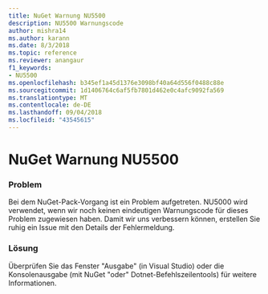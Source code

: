 ```yaml
---
title: NuGet Warnung NU5500
description: NU5500 Warnungscode
author: mishra14
ms.author: karann
ms.date: 8/3/2018
ms.topic: reference
ms.reviewer: anangaur
f1_keywords:
- NU5500
ms.openlocfilehash: b345ef1a45d1376e3098bf40a64d556f0488c88e
ms.sourcegitcommit: 1d1406764c6af5fb7801d462e0c4afc9092fa569
ms.translationtype: MT
ms.contentlocale: de-DE
ms.lasthandoff: 09/04/2018
ms.locfileid: "43545615"
---
```

# <a name="nuget-warning-nu5500"></a>NuGet Warnung NU5500

### <a name="issue"></a>Problem

Bei dem NuGet-Pack-Vorgang ist ein Problem aufgetreten. NU5000 wird verwendet, wenn wir noch keinen eindeutigen Warnungscode für dieses Problem zugewiesen haben. Damit wir uns verbessern können, erstellen Sie ruhig ein Issue mit den Details der Fehlermeldung.


### <a name="solution"></a>Lösung

Überprüfen Sie das Fenster "Ausgabe" (in Visual Studio) oder die Konsolenausgabe (mit NuGet "oder" Dotnet-Befehlszeilentools) für weitere Informationen.


